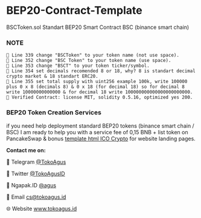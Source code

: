 # BEP20-Contract-Template
BSCToken.sol Standart BEP20 Smart Contract BSC (binance smart chain)

### NOTE

```
📝 Line 339 change "BSCToken" to your token name (not use space).
📝 Line 352 change "BSC Token" to your token name (use space).
📝 Line 353 change "BSCT" to your token ticker/symbol.
📝 Line 354 set decimals recomended 8 or 18, why? 8 is standart decimal crypto market & 18 standart ERC20.
📝 Line 355 set total supply with uint256 example 100k, write 100000 plus 0 x 8 (decimals 8) & 0 x 18 (for decimal 18) so for decimal 8 write 10000000000000 & for decimal 18 write 100000000000000000000000.
📝 Verified Contract: license MIT, solidity 0.5.16, optimized yes 200.

```
### BEP20 Token Creation Services

if you need help deployment standard BEP20 tokens (binance smart chain / BSC) I am ready to help you with a service fee of 0,15 BNB + list token on PancakeSwap & bonus <a href="https://tokoagus.id/produk/ico-crypto/">template html ICO Crypto</a> for website landing pages.

<b>Contact me on:</b>

💬 Telegram <a href="https://t.me/tokoagus">@TokoAgus</a>

👥 Twitter <a href="https://twitter.com/tokoagusid">@TokoAgusID</a>

👥 Ngapak.ID <a href="https://ngapak.id/agus">@agus</a>

📧 Email <a href="mailto:cs@tokoagus.id" rel="nofollow">cs@tokoagus.id</a>

🌐 Website <a href="https://tokoagus.id">www.tokoagus.id</a>
